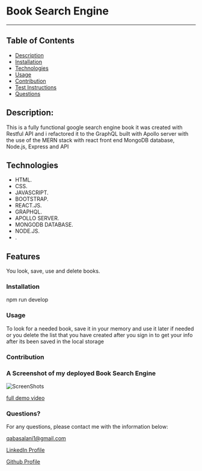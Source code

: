 # Book Search Engine
  ----
  
## Table of Contents
- [Description](#description)
- [Installation](#installation)
- [Technologies](#Technologies)
- [Usage](#usage)
- [Contribution](#contribution)
- [Test Instructions](#test-instructions)
- [Questions](#questions)

## Description:
This is a fully functional google search engine book it was created with Restful API and i refactored it to the GraphQL built with Apollo server with the use of the MERN stack with react front end MongoDB database, Node.js, Express and API 


## Technologies
- HTML.
-  CSS.
-  JAVASCRIPT.
-  BOOTSTRAP.
-  REACT.JS.
-  GRAPHQL.
-  APOLLO SERVER.
-  MONGODB DATABASE.
-  NODE.JS.
- .

## Features
You look, save, use and delete books.

### Installation
npm run develop

### Usage
To look for a needed book, save it in your memory and use it later if needed or you delete the list that you have created after you sign in to get your info after its been saved in the local storage

### Contribution

### A Screenshot of my deployed Book Search Engine

![ScreenShots]() 

[full demo video]()

### Questions? 
For any questions, please contact me with the information below:

qabasalani1@gmail.com

[LinkedIn Profile](https://www.linkedin.com/in/qabas-al-ani-7b858863/)

[Github Profile](https://github.com/Qabas-al-ani)

